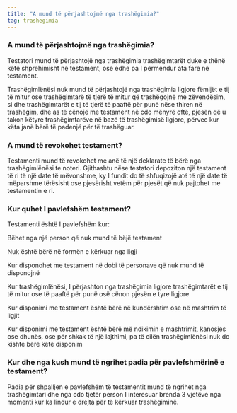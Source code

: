```yaml
---
title: "A mund të përjashtojmë nga trashëgimia?"
tag: trashegimia
---
```


### A mund të përjashtojmë nga trashëgimia?

Testatori mund të përjashtojë nga trashëgimia trashëgimtarët duke e thënë këtë shprehimisht në testament, ose edhe pa I përmendur ata fare në testament.

Trashëgimlënësi nuk mund të përjashtojë nga trashëgimia ligjore fëmijët e tij të mitur ose trashëgimtarë të tjerë të mitur që trashëgojnë me zëvendësim, si dhe trashëgimtarët e tij të tjerë të paaftë për punë nëse thiren në trashëgim, dhe as të cënojë me testament në cdo mënyrë oftë, pjesën që u takon këtyre trashëgimtarëve në bazë të trashëgimisë ligjore, përvec kur këta janë bërë të padenjë për të trashëguar.

###	A mund të revokohet testament?

Testamenti mund të revokohet me anë të një deklarate të bërë nga trashëgimlënësi te noteri. Gjithashtu nëse testatori depoziton një testament të ri të një date të mëvonshme, ky I fundit do të shfuqizojë atë të një date të mëparshme tërësisht ose pjesërisht vetëm për pjesët që nuk pajtohet me testamentin e ri.

### Kur quhet I pavlefshëm testament?

Testamenti është I pavlefshëm kur:

Bëhet nga një person që nuk mund të bëjë testament

Nuk është bërë në formën e kërkuar nga ligji

Kur disponohet me testament në dobi të personave që nuk mund të disponojnë

Kur trashëgimlënësi, I përjashton nga trashëgimia ligjore trashëgimtarët e tij të mitur ose të paaftë për punë osë cënon pjesën e tyre ligjore

Kur disponimi me testament është bërë në kundërshtim ose në mashtrim të ligjit

Kur disponimi me testament është bërë më ndikimin e mashtrimit, kanosjes ose dhunës, ose për shkak të një lajthimi, pa të cilën trashëgimlënësi nuk do kishte bërë këtë disponim

### Kur dhe nga kush mund të ngrihet padia për pavlefshmërinë e testament?

Padia për shpalljen e pavlefshëm të testamentit mund të ngrihet nga trashëgimtari dhe nga cdo tjetër person I interesuar brenda 3 vjetëve nga momenti kur ka lindur e drejta për të kërkuar trashëgiminë.
